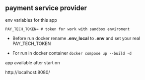 ## payment service provider

env variables for this app

````
PAY_TECH_TOKEN= # token for work with sandbox enviroment   
````

* Before run docker rename **.env_local** to **.env** and set your real PAY_TECH_TOKEN

* For run in docker container
`docker compose up --build -d  `

app available after start on

http://localhost:8080/